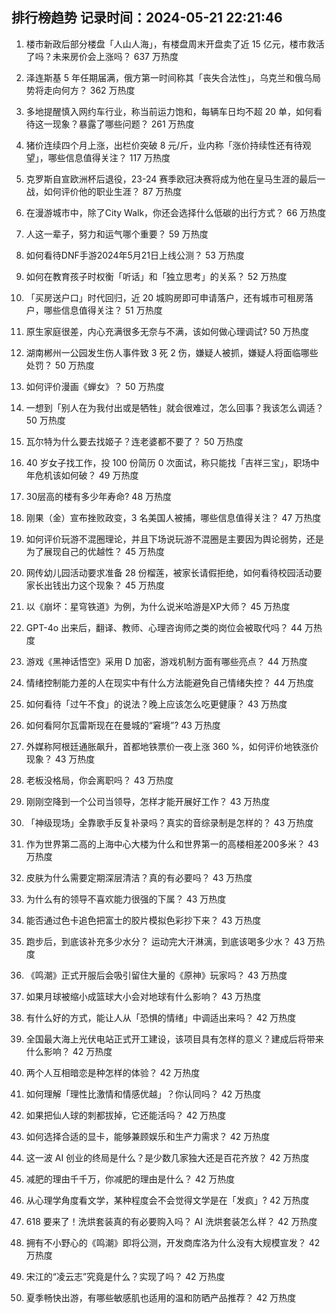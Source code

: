 
## 排行榜趋势 记录时间：2024-05-21 22:21:46
  
  1. 楼市新政后部分楼盘「人山人海」，有楼盘周末开盘卖了近 15 亿元，楼市救活了吗？未来房价会上涨吗？ 637 万热度
    
  2. 泽连斯基 5 年任期届满，俄方第一时间称其「丧失合法性」，乌克兰和俄乌局势将走向何方？ 362 万热度
    
  3. 多地提醒慎入网约车行业，称当前运力饱和，每辆车日均不超 20 单，如何看待这一现象？暴露了哪些问题？ 261 万热度
    
  4. 猪价连续四个月上涨，出栏价突破 8 元/斤，业内称「涨价持续性还有待观望」，哪些信息值得关注？ 117 万热度
    
  5. 克罗斯自宣欧洲杯后退役，23-24 赛季欧冠决赛将成为他在皇马生涯的最后一战，如何评价他的职业生涯？ 87 万热度
    
  6. 在漫游城市中，除了City Walk，你还会选择什么低碳的出行方式？ 66 万热度
    
  7. 人这一辈子，努力和运气哪个重要？ 59 万热度
    
  8. 如何看待DNF手游2024年5月21日上线公测？ 53 万热度
    
  9. 如何在教育孩子时权衡「听话」和「独立思考」的关系？ 52 万热度
    
  10. 「买房送户口」时代回归，近 20 城购房即可申请落户，还有城市可租房落户，哪些信息值得关注？ 51 万热度
    
  11. 原生家庭很差，内心充满很多无奈与不满，该如何做心理调试? 50 万热度
    
  12. 湖南郴州一公园发生伤人事件致 3 死 2 伤，嫌疑人被抓，嫌疑人将面临哪些处罚？ 50 万热度
    
  13. 如何评价漫画《蝉女》？ 50 万热度
    
  14. 一想到「别人在为我付出或是牺牲」就会很难过，怎么回事？我该怎么调适？ 50 万热度
    
  15. 瓦尔特为什么要去找姬子？连老婆都不要了？ 50 万热度
    
  16. 40 岁女子找工作，投 100 份简历 0 次面试，称只能找「吉祥三宝」，职场中年危机该如何破？ 49 万热度
    
  17. 30层高的楼有多少年寿命? 48 万热度
    
  18. 刚果（金）宣布挫败政变，3 名美国人被捕，哪些信息值得关注？ 47 万热度
    
  19. 如何评价玩游不混圈理论，并且下场说玩游不混圈是主要因为舆论弱势，还是为了展现自己的优越性？ 45 万热度
    
  20. 网传幼儿园活动要求准备 28 份榴莲，被家长请假拒绝，如何看待校园活动要家长出钱出力这个现象？ 45 万热度
    
  21. 以《崩坏：星穹铁道》为例，为什么说米哈游是XP大师？ 45 万热度
    
  22. GPT-4o 出来后，翻译、教师、心理咨询师之类的岗位会被取代吗？ 44 万热度
    
  23. 游戏《黑神话悟空》采用 D 加密，游戏机制方面有哪些亮点？ 44 万热度
    
  24. 情绪控制能力差的人在现实中有什么方法能避免自己情绪失控？ 44 万热度
    
  25. 如何看待「过午不食」的说法？晚上应该怎么吃更健康？ 43 万热度
    
  26. 如何看阿尔瓦雷斯现在在曼城的“窘境”? 43 万热度
    
  27. 外媒称阿根廷通胀飙升，首都地铁票价一夜上涨 360 %，如何评价地铁涨价现象？ 43 万热度
    
  28. 老板没格局，你会离职吗？ 43 万热度
    
  29. 刚刚空降到一个公司当领导，怎样才能开展好工作？ 43 万热度
    
  30. 「神级现场」全靠歌手反复补录吗？真实的音综录制是怎样的？ 43 万热度
    
  31. 作为世界第二高的上海中心大楼为什么和世界第一的高楼相差200多米？ 43 万热度
    
  32. 皮肤为什么需要定期深层清洁？真的有必要吗？ 43 万热度
    
  33. 为什么有的领导不喜欢能力很强的下属？ 43 万热度
    
  34. 能否通过色卡追色把富士的胶片模拟色彩抄下来？ 43 万热度
    
  35. 跑步后，到底该补充多少水分？ 运动完大汗淋漓，到底该喝多少水？ 43 万热度
    
  36. 《鸣潮》正式开服后会吸引留住大量的《原神》玩家吗？ 43 万热度
    
  37. 如果月球被缩小成篮球大小会对地球有什么影响？ 43 万热度
    
  38. 有什么好的方式，能让人从「恐惧的情绪」中调适出来吗？ 42 万热度
    
  39. 全国最大海上光伏电站正式开工建设，该项目具有怎样的意义？建成后将带来什么影响？ 42 万热度
    
  40. 两个人互相暗恋是种怎样的体验？ 42 万热度
    
  41. 如何理解「理性比激情和情感优越」？你认同吗？ 42 万热度
    
  42. 如果把仙人球的刺都拔掉，它还能活吗？ 42 万热度
    
  43. 如何选择合适的显卡，能够兼顾娱乐和生产力需求？ 42 万热度
    
  44. 这一波 AI 创业的终局是什么？是少数几家独大还是百花齐放？ 42 万热度
    
  45. 减肥的理由千千万，你减肥的理由是什么？ 42 万热度
    
  46. 从心理学角度看文学，某种程度会不会觉得文学是在「发疯」? 42 万热度
    
  47. 618 要来了！洗烘套装真的有必要购入吗？ AI 洗烘套装怎么样？ 42 万热度
    
  48. 拥有不小野心的《鸣潮》即将公测，开发商库洛为什么没有大规模宣发？ 42 万热度
    
  49. 宋江的“凌云志”究竟是什么？实现了吗？ 42 万热度
    
  50. 夏季畅快出游，有哪些敏感肌也适用的温和防晒产品推荐？ 42 万热度
    
